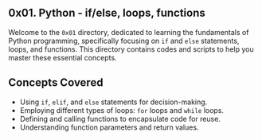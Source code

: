 ## 0x01. Python - if/else, loops, functions

Welcome to the `0x01` directory, dedicated to learning the fundamentals of Python programming, specifically focusing on `if` and `else` statements, loops, and functions. This directory contains codes and scripts to help you master these essential concepts.


## Concepts Covered

- Using `if`, `elif`, and `else` statements for decision-making.
- Employing different types of loops: `for` loops and `while` loops.
- Defining and calling functions to encapsulate code for reuse.
- Understanding function parameters and return values.
